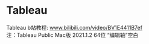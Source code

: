 # Tableau
Tableau b站教程: www.bilibili.com/video/BV1E4411B7ef  
注：Tableau Public Mac版 2021.1.2 64位 “编辑轴”空白
